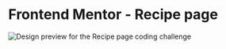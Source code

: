 # Frontend Mentor - Recipe page

![Design preview for the Recipe page coding challenge](./design/desktop-design.jpg)

